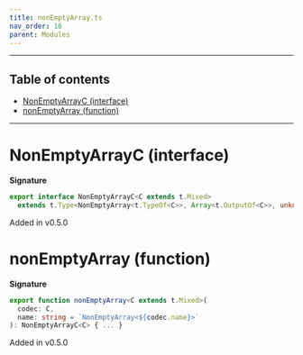 ```yaml
---
title: nonEmptyArray.ts
nav_order: 16
parent: Modules
---
```


---

<h2 class="text-delta">Table of contents</h2>

- [NonEmptyArrayC (interface)](#nonemptyarrayc-interface)
- [nonEmptyArray (function)](#nonemptyarray-function)

---

# NonEmptyArrayC (interface)

**Signature**

```ts
export interface NonEmptyArrayC<C extends t.Mixed>
  extends t.Type<NonEmptyArray<t.TypeOf<C>>, Array<t.OutputOf<C>>, unknown> {}
```

Added in v0.5.0

# nonEmptyArray (function)

**Signature**

```ts
export function nonEmptyArray<C extends t.Mixed>(
  codec: C,
  name: string = `NonEmptyArray<${codec.name}>`
): NonEmptyArrayC<C> { ... }
```

Added in v0.5.0
